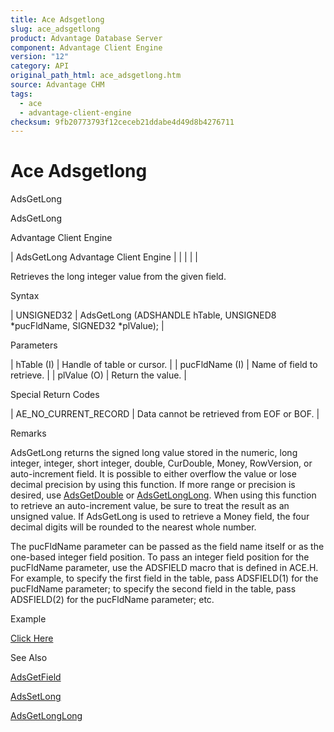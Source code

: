 ```yaml
---
title: Ace Adsgetlong
slug: ace_adsgetlong
product: Advantage Database Server
component: Advantage Client Engine
version: "12"
category: API
original_path_html: ace_adsgetlong.htm
source: Advantage CHM
tags:
  - ace
  - advantage-client-engine
checksum: 9fb20773793f12ceceb21ddabe4d49d8b4276711
---
```


# Ace Adsgetlong

AdsGetLong

AdsGetLong

Advantage Client Engine

| AdsGetLong  Advantage Client Engine |  |  |  |  |

Retrieves the long integer value from the given field.

Syntax

| UNSIGNED32 | AdsGetLong (ADSHANDLE hTable,  UNSIGNED8 \*pucFldName,  SIGNED32 \*plValue); |

Parameters

| hTable (I) | Handle of table or cursor. |
| pucFldName (I) | Name of field to retrieve. |
| plValue (O) | Return the value. |

Special Return Codes

| AE\_NO\_CURRENT\_RECORD | Data cannot be retrieved from EOF or BOF. |

Remarks

AdsGetLong returns the signed long value stored in the numeric, long integer, integer, short integer, double, CurDouble, Money, RowVersion, or auto-increment field. It is possible to either overflow the value or lose decimal precision by using this function. If more range or precision is desired, use [AdsGetDouble](ace_adsgetdouble.md) or [AdsGetLongLong](ace_adsgetlonglong.md). When using this function to retrieve an auto-increment value, be sure to treat the result as an unsigned value. If AdsGetLong is used to retrieve a Money field, the four decimal digits will be rounded to the nearest whole number.

The pucFldName parameter can be passed as the field name itself or as the one-based integer field position. To pass an integer field position for the pucFldName parameter, use the ADSFIELD macro that is defined in ACE.H. For example, to specify the first field in the table, pass ADSFIELD(1) for the pucFldName parameter; to specify the second field in the table, pass ADSFIELD(2) for the pucFldName parameter; etc.

Example

[Click Here](ace_examples.md#adsgetlongexample)

See Also

[AdsGetField](ace_adsgetfield.md)

[AdsSetLong](ace_adssetlong.md)

[AdsGetLongLong](ace_adsgetlonglong.md)
